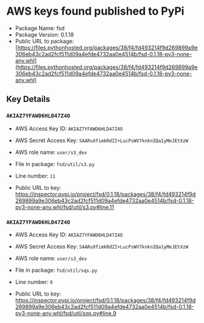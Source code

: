 # AWS keys found published to PyPi

* Package Name: fsd
* Package Version: 0.1.18
* Public URL to package: [https://files.pythonhosted.org/packages/38/f4/fd493214f9d269899a9e306eb43c2ad2fcf511d09a4efde4732aa0e4514b/fsd-0.1.18-py3-none-any.whl](https://files.pythonhosted.org/packages/38/f4/fd493214f9d269899a9e306eb43c2ad2fcf511d09a4efde4732aa0e4514b/fsd-0.1.18-py3-none-any.whl)

## Key Details

### `AKIAZ7YFAWD6HLD47Z4O`

* AWS Access Key ID: `AKIAZ7YFAWD6HLD47Z4O`
* AWS Secret Access Key: `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` 
* AWS role name: `user/s3_dev`
* File in package: `fsd/util/s3.py`
* Line number: `11`

* Public URL to key: https://inspector.pypi.io/project/fsd/0.1.18/packages/38/f4/fd493214f9d269899a9e306eb43c2ad2fcf511d09a4efde4732aa0e4514b/fsd-0.1.18-py3-none-any.whl/fsd/util/s3.py#line.11



### `AKIAZ7YFAWD6HLD47Z4O`

* AWS Access Key ID: `AKIAZ7YFAWD6HLD47Z4O`
* AWS Secret Access Key: `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` 
* AWS role name: `user/s3_dev`
* File in package: `fsd/util/sqs.py`
* Line number: `9`

* Public URL to key: https://inspector.pypi.io/project/fsd/0.1.18/packages/38/f4/fd493214f9d269899a9e306eb43c2ad2fcf511d09a4efde4732aa0e4514b/fsd-0.1.18-py3-none-any.whl/fsd/util/sqs.py#line.9



